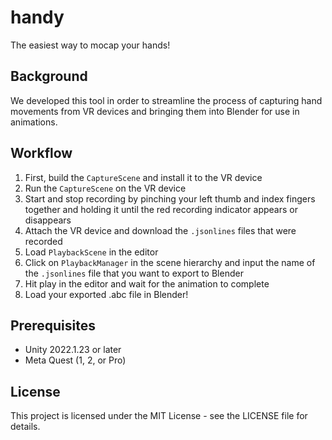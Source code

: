# handy
The easiest way to mocap your hands!


## Background

We developed this tool in order to streamline the process of capturing hand movements from VR devices and bringing them into Blender for use in animations.


## Workflow

1. First, build the `CaptureScene` and install it to the VR device
2. Run the `CaptureScene` on the VR device
3. Start and stop recording by pinching your left thumb and index fingers together and holding it until the red recording indicator appears or disappears
4. Attach the VR device and download the `.jsonlines` files that were recorded
5. Load `PlaybackScene` in the editor
6. Click on `PlaybackManager` in the scene hierarchy and input the name of the `.jsonlines` file that you want to export to Blender
7. Hit play in the editor and wait for the animation to complete
8. Load your exported .abc file in Blender!


## Prerequisites
* Unity 2022.1.23 or later
* Meta Quest (1, 2, or Pro)


## License

This project is licensed under the MIT License - see the LICENSE file for details.